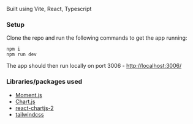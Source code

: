 Built using Vite, React, Typescript

### Setup
Clone the repo and run the following commands to get the app running:
```
npm i
npm run dev
```
The app should then run locally on port 3006 - [http://localhost:3006/](http://localhost:3006/)

### Libraries/packages used
- [Moment.js](https://momentjs.com/)
- [Chart.js](https://www.chartjs.org/)
- [react-chartjs-2](https://react-chartjs-2.js.org/)
- [tailwindcss](https://tailwindcss.com/)